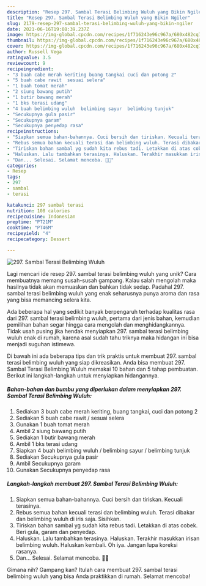 ```yaml
---
description: "Resep 297. Sambal Terasi Belimbing Wuluh yang Bikin Ngiler"
title: "Resep 297. Sambal Terasi Belimbing Wuluh yang Bikin Ngiler"
slug: 2179-resep-297-sambal-terasi-belimbing-wuluh-yang-bikin-ngiler
date: 2021-06-16T19:08:39.237Z
image: https://img-global.cpcdn.com/recipes/1f716243e96c967a/680x482cq70/297-sambal-terasi-belimbing-wuluh-foto-resep-utama.jpg
thumbnail: https://img-global.cpcdn.com/recipes/1f716243e96c967a/680x482cq70/297-sambal-terasi-belimbing-wuluh-foto-resep-utama.jpg
cover: https://img-global.cpcdn.com/recipes/1f716243e96c967a/680x482cq70/297-sambal-terasi-belimbing-wuluh-foto-resep-utama.jpg
author: Russell Vega
ratingvalue: 3.5
reviewcount: 9
recipeingredient:
- "3 buah cabe merah keriting buang tangkai cuci dan potong 2"
- "5 buah cabe rawit  sesuai selera"
- "1 buah tomat merah"
- "2 siung bawang putih"
- "1 butir bawang merah"
- "1 bks terasi udang"
- "4 buah belimbing wuluh  belimbing sayur  belimbing tunjuk"
- "Secukupnya gula pasir"
- "Secukupnya garam"
- "Secukupnya penyedap rasa"
recipeinstructions:
- "Siapkan semua bahan-bahannya. Cuci bersih dan tiriskan. Kecuali terasinya."
- "Rebus semua bahan kecuali terasi dan belimbing wuluh. Terasi dibakar dan belimbing wuluh di iris saja. Sisihkan."
- "Tiriskan bahan sambal yg sudah kita rebus tadi. Letakkan di atas cobek. Beri gula, garam dan penyedap."
- "Haluskan. Lalu tambahkan terasinya. Haluskan. Terakhir masukkan irisan belimbing wuluh. Haluskan kembali. Oh iya. Jangan lupa koreksi rasanya."
- "Dan... Selesai. Selamat mencoba. 🥰😊"
categories:
- Resep
tags:
- 297
- sambal
- terasi

katakunci: 297 sambal terasi 
nutrition: 108 calories
recipecuisine: Indonesian
preptime: "PT21M"
cooktime: "PT46M"
recipeyield: "4"
recipecategory: Dessert

---
```



![297. Sambal Terasi Belimbing Wuluh](https://img-global.cpcdn.com/recipes/1f716243e96c967a/680x482cq70/297-sambal-terasi-belimbing-wuluh-foto-resep-utama.jpg)

Lagi mencari ide resep 297. sambal terasi belimbing wuluh yang unik? Cara membuatnya memang susah-susah gampang. Kalau salah mengolah maka hasilnya tidak akan memuaskan dan bahkan tidak sedap. Padahal 297. sambal terasi belimbing wuluh yang enak seharusnya punya aroma dan rasa yang bisa memancing selera kita.



Ada beberapa hal yang sedikit banyak berpengaruh terhadap kualitas rasa dari 297. sambal terasi belimbing wuluh, pertama dari jenis bahan, kemudian pemilihan bahan segar hingga cara mengolah dan menghidangkannya. Tidak usah pusing jika hendak menyiapkan 297. sambal terasi belimbing wuluh enak di rumah, karena asal sudah tahu triknya maka hidangan ini bisa menjadi suguhan istimewa.


Di bawah ini ada beberapa tips dan trik praktis untuk membuat 297. sambal terasi belimbing wuluh yang siap dikreasikan. Anda bisa membuat 297. Sambal Terasi Belimbing Wuluh memakai 10 bahan dan 5 tahap pembuatan. Berikut ini langkah-langkah untuk menyiapkan hidangannya.

<!--inarticleads1-->

##### Bahan-bahan dan bumbu yang diperlukan dalam menyiapkan 297. Sambal Terasi Belimbing Wuluh:

1. Sediakan 3 buah cabe merah keriting, buang tangkai, cuci dan potong 2
1. Sediakan 5 buah cabe rawit / sesuai selera
1. Gunakan 1 buah tomat merah
1. Ambil 2 siung bawang putih
1. Sediakan 1 butir bawang merah
1. Ambil 1 bks terasi udang
1. Siapkan 4 buah belimbing wuluh / belimbing sayur / belimbing tunjuk
1. Sediakan Secukupnya gula pasir
1. Ambil Secukupnya garam
1. Gunakan Secukupnya penyedap rasa




<!--inarticleads2-->

##### Langkah-langkah membuat 297. Sambal Terasi Belimbing Wuluh:

1. Siapkan semua bahan-bahannya. Cuci bersih dan tiriskan. Kecuali terasinya.
1. Rebus semua bahan kecuali terasi dan belimbing wuluh. Terasi dibakar dan belimbing wuluh di iris saja. Sisihkan.
1. Tiriskan bahan sambal yg sudah kita rebus tadi. Letakkan di atas cobek. Beri gula, garam dan penyedap.
1. Haluskan. Lalu tambahkan terasinya. Haluskan. Terakhir masukkan irisan belimbing wuluh. Haluskan kembali. Oh iya. Jangan lupa koreksi rasanya.
1. Dan... Selesai. Selamat mencoba. 🥰😊




Gimana nih? Gampang kan? Itulah cara membuat 297. sambal terasi belimbing wuluh yang bisa Anda praktikkan di rumah. Selamat mencoba!
